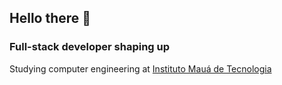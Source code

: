 ## Hello there 👋

### Full-stack developer shaping up

Studying computer engineering at [Instituto Mauá de Tecnologia](https://maua.br)
